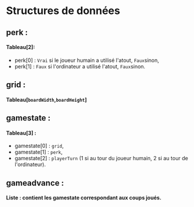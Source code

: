 # Structures de données

## perk :
#### Tableau[2]:
- perk[0] : `Vrai` si le joueur humain a utilisé l'atout, `Faux`sinon,
- perk[1] : `Faux` si l'ordinateur a utilisé l'atout, `Faux`sinon.

## grid :
#### Tableau[`boardWidth`,`boardHeight`]

## gamestate :
#### Tableau[3] : 
- gamestate[0] : `grid`,
- gamestate[1] : `perk`,
- gamestate[2] : `playerTurn` (1 si au tour du joueur humain, 2 si au tour de l'ordinateur).

## gameadvance :
#### Liste : contient les gamestate correspondant aux coups joués.